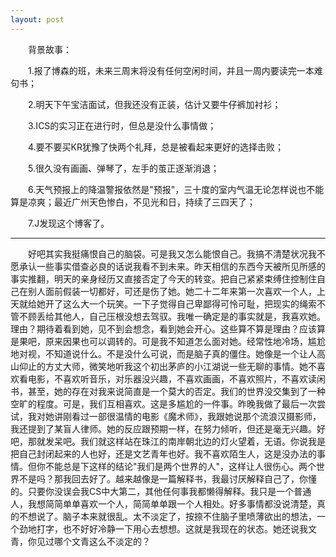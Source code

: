 ```yaml
---
layout: post
---
```

　　背景故事：

　　1.报了博森的班，未来三周末将没有任何空闲时间，并且一周内要读完一本难句书；

　　2.明天下午宝洁面试，但我还没有正装，估计又要牛仔裤加衬衫；

　　3.ICS的实习正在进行时，但总是没什么事情做；

　　4.要不要买KR犹豫了快两个礼拜，总是被看起来更好的选择击败；

　　5.很久没有画画、弹琴了，左手的茧正逐渐消退；

　　6.天气预报上的降温警报依然是"预报"，三十度的室内气温无论怎样说也不能算是凉爽；最近广州天色惨白，不见光和日，持续了三四天了；

　　7.J发现这个博客了。

* * *

　　好吧其实我挺痛恨自己的脑袋。可是我又怎么能恨自己。我搞不清楚状况我不愿承认一些事实借查必良的话说我看不到未来。昨天相信的东西今天被所见所感的事实推翻，明天的亲身经历又直接否定了今天的转变。把自己紧紧束缚住控制住自己在别人面前假装一切都好，可还是伤了她。她二十二年来第一次喜欢一个人，上天就给她开了这么大一个玩笑。一下子觉得自己卑鄙得可怜可耻，把现实的绳索不管不顾丢给其他人，自己压根没想去驾驭。我唯一确定是的事实就是，我喜欢她。理由？期待着看到她，见不到会想念，看到她会开心。这些算不算是理由？应该算是果吧，原来因果也可以调转的。可是我不知道怎么面对她。经常性地冷场，尴尬地对视，不知道说什么。不是没什么可说，而是脑子真的僵住。她像是一个让人高山仰止的方丈大师，微笑地听我这个初出茅庐的小江湖说一些无聊的事情。她不喜欢看电影，不喜欢听音乐，对乐器没兴趣，不喜欢画画，不喜欢照片，不喜欢读闲书，甚至，她的存在对我来说简直是一个莫大的否定。我们的世界没交集到了一种空旷的程度。可是，我们互相喜欢。这是多尴尬的一件事。昨晚我做了最后一次尝试，我对她讲刚看过一部很温情的电影《魔术师》，我跟她说那个流浪汉摄影师，我还提到了某盲人律师。她的反应跟预期一样，在努力倾听，但还是毫无兴趣。好吧，那就发呆吧。我们就这样站在珠江的南岸朝北边的灯火望着，无语。你说我是把自己封闭起来的人也好，还是文艺青年也好。我不喜欢陌生人，这是没办法的事情。但你不能总是下这样的结论"我们是两个世界的人"，这样让人很伤心。两个世界不是吗？那我回去好了。越来越像是一篇解释书，我最讨厌解释自己了，你懂的。只要你没误会我CS中大第二，其他任何事我都懒得解释。我只是一个普通人，我想简简单单喜欢一个人，简简单单跟一个人相处。好多事情都没说清楚，真的不想说了。脑子本来就很乱。太不淡定了，按捺不住脑子里喷薄欲出的想法，一个劲地打字，也不好好冷静一下用心去想想。这就是我现在的状态。她还说我文青，你见过哪个文青这么不淡定的？